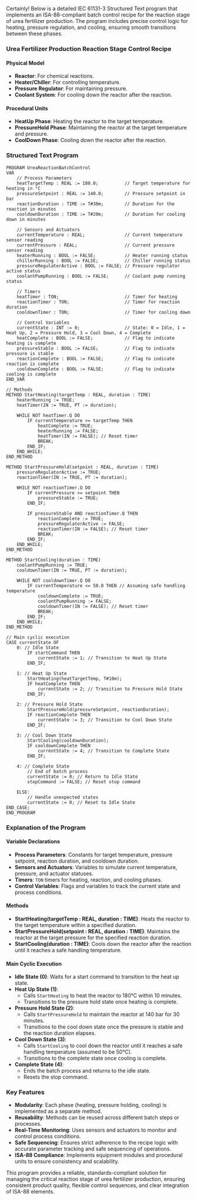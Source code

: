 Certainly! Below is a detailed IEC 61131-3 Structured Text program that implements an ISA-88-compliant batch control recipe for the reaction stage of urea fertilizer production. The program includes precise control logic for heating, pressure regulation, and cooling, ensuring smooth transitions between these phases.

### Urea Fertilizer Production Reaction Stage Control Recipe

#### Physical Model
- **Reactor**: For chemical reactions.
- **Heater/Chiller**: For controlling temperature.
- **Pressure Regulator**: For maintaining pressure.
- **Coolant System**: For cooling down the reactor after the reaction.

#### Procedural Units
- **HeatUp Phase**: Heating the reactor to the target temperature.
- **PressureHold Phase**: Maintaining the reactor at the target temperature and pressure.
- **CoolDown Phase**: Cooling down the reactor after the reaction.

### Structured Text Program

```st
PROGRAM UreaReactionBatchControl
VAR
    // Process Parameters
    heatTargetTemp : REAL := 180.0;          // Target temperature for heating in °C
    pressureSetpoint : REAL := 140.0;        // Pressure setpoint in bar
    reactionDuration : TIME := T#30m;        // Duration for the reaction in minutes
    cooldownDuration : TIME := T#20m;        // Duration for cooling down in minutes

    // Sensors and Actuators
    currentTemperature : REAL;               // Current temperature sensor reading
    currentPressure : REAL;                  // Current pressure sensor reading
    heaterRunning : BOOL := FALSE;           // Heater running status
    chillerRunning : BOOL := FALSE;          // Chiller running status
    pressureRegulatorActive : BOOL := FALSE; // Pressure regulator active status
    coolantPumpRunning : BOOL := FALSE;      // Coolant pump running status

    // Timers
    heatTimer : TON;                         // Timer for heating
    reactionTimer : TON;                     // Timer for reaction duration
    cooldownTimer : TON;                     // Timer for cooling down

    // Control Variables
    currentState : INT := 0;                 // State: 0 = Idle, 1 = Heat Up, 2 = Pressure Hold, 3 = Cool Down, 4 = Complete
    heatComplete : BOOL := FALSE;            // Flag to indicate heating is complete
    pressureStable : BOOL := FALSE;          // Flag to indicate pressure is stable
    reactionComplete : BOOL := FALSE;        // Flag to indicate reaction is complete
    cooldownComplete : BOOL := FALSE;        // Flag to indicate cooling is complete
END_VAR

// Methods
METHOD StartHeating(targetTemp : REAL, duration : TIME)
    heaterRunning := TRUE;
    heatTimer(IN := TRUE, PT := duration);

    WHILE NOT heatTimer.Q DO
        IF currentTemperature >= targetTemp THEN
            heatComplete := TRUE;
            heaterRunning := FALSE;
            heatTimer(IN := FALSE); // Reset timer
            BREAK;
        END_IF;
    END_WHILE;
END_METHOD

METHOD StartPressureHold(setpoint : REAL, duration : TIME)
    pressureRegulatorActive := TRUE;
    reactionTimer(IN := TRUE, PT := duration);

    WHILE NOT reactionTimer.Q DO
        IF currentPressure >= setpoint THEN
            pressureStable := TRUE;
        END_IF;

        IF pressureStable AND reactionTimer.Q THEN
            reactionComplete := TRUE;
            pressureRegulatorActive := FALSE;
            reactionTimer(IN := FALSE); // Reset timer
            BREAK;
        END_IF;
    END_WHILE;
END_METHOD

METHOD StartCooling(duration : TIME)
    coolantPumpRunning := TRUE;
    cooldownTimer(IN := TRUE, PT := duration);

    WHILE NOT cooldownTimer.Q DO
        IF currentTemperature <= 50.0 THEN // Assuming safe handling temperature
            cooldownComplete := TRUE;
            coolantPumpRunning := FALSE;
            cooldownTimer(IN := FALSE); // Reset timer
            BREAK;
        END_IF;
    END_WHILE;
END_METHOD

// Main cyclic execution
CASE currentState OF
    0: // Idle State
        IF startCommand THEN
            currentState := 1; // Transition to Heat Up State
        END_IF;

    1: // Heat Up State
        StartHeating(heatTargetTemp, T#10m);
        IF heatComplete THEN
            currentState := 2; // Transition to Pressure Hold State
        END_IF;

    2: // Pressure Hold State
        StartPressureHold(pressureSetpoint, reactionDuration);
        IF reactionComplete THEN
            currentState := 3; // Transition to Cool Down State
        END_IF;

    3: // Cool Down State
        StartCooling(cooldownDuration);
        IF cooldownComplete THEN
            currentState := 4; // Transition to Complete State
        END_IF;

    4: // Complete State
        // End of batch process
        currentState := 0; // Return to Idle State
        stopCommand := FALSE; // Reset stop command

    ELSE:
        // Handle unexpected states
        currentState := 0; // Reset to Idle State
END_CASE;
END_PROGRAM
```

### Explanation of the Program

#### Variable Declarations
- **Process Parameters**: Constants for target temperature, pressure setpoint, reaction duration, and cooldown duration.
- **Sensors and Actuators**: Variables to simulate current temperature, pressure, and actuator statuses.
- **Timers**: `TON` timers for heating, reaction, and cooling phases.
- **Control Variables**: Flags and variables to track the current state and process conditions.

#### Methods
- **StartHeating(targetTemp : REAL, duration : TIME)**: Heats the reactor to the target temperature within a specified duration.
- **StartPressureHold(setpoint : REAL, duration : TIME)**: Maintains the reactor at the target pressure for the specified reaction duration.
- **StartCooling(duration : TIME)**: Cools down the reactor after the reaction until it reaches a safe handling temperature.

#### Main Cyclic Execution
- **Idle State (0)**: Waits for a start command to transition to the heat up state.
- **Heat Up State (1)**:
  - Calls `StartHeating` to heat the reactor to 180°C within 10 minutes.
  - Transitions to the pressure hold state once heating is complete.
- **Pressure Hold State (2)**:
  - Calls `StartPressureHold` to maintain the reactor at 140 bar for 30 minutes.
  - Transitions to the cool down state once the pressure is stable and the reaction duration elapses.
- **Cool Down State (3)**:
  - Calls `StartCooling` to cool down the reactor until it reaches a safe handling temperature (assumed to be 50°C).
  - Transitions to the complete state once cooling is complete.
- **Complete State (4)**:
  - Ends the batch process and returns to the idle state.
  - Resets the stop command.

### Key Features
- **Modularity**: Each phase (heating, pressure holding, cooling) is implemented as a separate method.
- **Reusability**: Methods can be reused across different batch steps or processes.
- **Real-Time Monitoring**: Uses sensors and actuators to monitor and control process conditions.
- **Safe Sequencing**: Ensures strict adherence to the recipe logic with accurate parameter tracking and safe sequencing of operations.
- **ISA-88 Compliance**: Implements equipment modules and procedural units to ensure consistency and scalability.

This program provides a reliable, standards-compliant solution for managing the critical reaction stage of urea fertilizer production, ensuring consistent product quality, flexible control sequences, and clear integration of ISA-88 elements.
